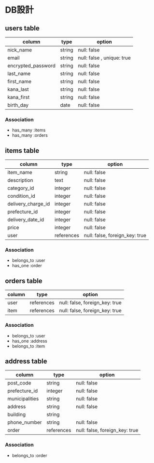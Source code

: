 # DB設計

## users table
| column             | type   | option                     |
|--------------------|--------|----------------------------|
| nick_name          | string | null: false                | <!-- ニックネーム -->
| email              | string | null: false , unique: true | <!-- メールアドレス -->
| encrypted_password | string | null: false                | <!-- パスワード(暗号化) -->
| last_name          | string | null: false                | <!-- 名字 -->
| first_name         | string | null: false                | <!-- 名前 -->
| kana_last          | string | null: false                | <!-- 苗字(カタカナ) -->
| kana_first         | string | null: false                | <!-- 名前(カタカナ) -->
| birth_day          | date   | null: false                | <!-- 生年月日 -->

### Association
* has_many :items
* has_many :orders

## items table
| column             | type       | option                         |
|--------------------|------------|--------------------------------|
| item_name          | string     | null: false                    | <!-- 商品名 -->
| description        | text       | null: false                    | <!-- 商品の説明 -->
| category_id        | integer    | null: false                    | <!-- カテゴリー -->
| condition_id       | integer    | null: false                    | <!-- 商品の状態 -->
| delivery_charge_id | integer    | null: false                    | <!-- 配送料の負担 -->
| prefecture_id      | integer    | null: false                    | <!-- 発送元の地域 -->
| delivery_date_id   | integer    | null: false                    | <!-- 発送までの日数 -->
| price              | integer    | null: false                    | <!-- 値　段 -->
| user               | references | null: false, foreign_key: true |

### Association
- belongs_to :user
- has_one    :order

## orders table
| column  | type       | option                         |
|---------|------------|--------------------------------|
| user    | references | null: false, foreign_key: true |
| item    | references | null: false, foreign_key: true |

### Association
- belongs_to :user
- has_one    :address
- belongs_to :item

## address table
| column         | type       | option                         |
|----------------|------------|--------------------------------|
| post_code      | string     | null: false                    | <!-- 郵便番号 -->
| prefecture_id  | integer    | null: false                    | <!-- 都道府県 -->
| municipalities | string     | null: false                    | <!-- 市町村区 -->
| address        | string     | null: false                    | <!-- 番　地 -->
| building       | string     |                                | <!-- 建物名 -->
| phone_number   | string     | null: false                    | <!-- 電話番号 -->
| order          | references | null: false, foreign_key: true |

### Association
- belongs_to :order